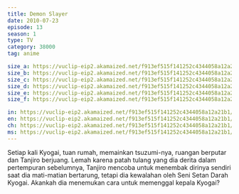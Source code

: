 ```yaml
---
title: Demon Slayer
date: 2010-07-23
episode: 13
season: 1
type: TV
category: 38000
tag: anime

size_a: https://vuclip-eip2.akamaized.net/f913ef515f141252c4344058a12a21b1/vp63207_V20200930080821/hlsc_e2931_2.m3u8
size_b: https://vuclip-eip2.akamaized.net/f913ef515f141252c4344058a12a21b1/vp63207_V20200930080821/hlsc_e2931_3.m3u8
size_c: https://vuclip-eip2.akamaized.net/f913ef515f141252c4344058a12a21b1/vp63207_V20200930080821/hlsc_e2931_4.m3u8
size_d: https://vuclip-eip2.akamaized.net/f913ef515f141252c4344058a12a21b1/vp63207_V20200930080821/hlsc_e2931_5.m3u8
size_e: https://vuclip-eip2.akamaized.net/f913ef515f141252c4344058a12a21b1/vp63207_V20200930080821/hlsc_e2931_6.m3u8
size_f: https://vuclip-eip2.akamaized.net/f913ef515f141252c4344058a12a21b1/vp63207_V20200930080821/hlsc_e2931_7.m3u8

in: https://vuclip-eip2.akamaized.net/f913ef515f141252c4344058a12a21b1/id.vtt
en: https://vuclip-eip2.akamaized.net/f913ef515f141252c4344058a12a21b1/en.vtt
ch: https://vuclip-eip2.akamaized.net/f913ef515f141252c4344058a12a21b1/zh-TW.vtt
ms: https://vuclip-eip2.akamaized.net/f913ef515f141252c4344058a12a21b1/ms.vtt
---
```

Setiap kali Kyogai, tuan rumah, memainkan tsuzumi-nya, ruangan berputar dan Tanjiro berjuang. Lemah karena patah tulang yang dia derita dalam pertempuran sebelumnya, Tanjiro mencoba untuk menembak dirinya sendiri saat dia mati-matian bertarung, tetapi dia kewalahan oleh Seni Setan Darah Kyogai. Akankah dia menemukan cara untuk memenggal kepala Kyogai?

